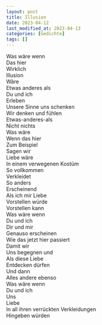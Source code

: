 ```yaml
---
layout: post
title: Illusion
date: 2023-04-12
last_modified_at: 2023-04-13 
categories: [Gedichte]
tags: []
---
```


Was wäre wenn  
Das hier  
Wirklich  
Illusion  
Wäre  
Etwas anderes als  
Du und ich  
Erleben  
Unsere Sinne uns schenken   
Wir denken und fühlen  
Etwas-anderes-als  
Nicht nichts  
Was wäre  
Wenn das hier  
Zum Beispiel  
Sagen wir  
Liebe wäre  
In einem verwegenen Kostüm  
So vollkommen  
Verkleidet  
So anders  
Erscheinend  
Als ich mir Liebe  
Vorstellen würde  
Vorstellen kann   
Was wäre wenn  
Du und ich  
Dir und mir  
Genauso erscheinen  
Wie das jetzt hier passiert  
Damit wir  
Uns begegnen und  
Als diese Liebe  
Entdecken dürfen  
Und dann  
Alles andere ebenso  
Was wäre wenn  
Du und ich  
Uns  
Liebe  
In all ihren verrückten Verkleidungen  
Hingeben würden